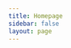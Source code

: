 ```yaml
---
title: Homepage
sidebar: false
layout: page
---
```


<script>
import CardImg from "../../components/card/img.vue";
export default {
  components: {
    CardImg,
  },
  created() {
    this.mathfeature = {
      title: "do math",
      description:
        "I like the idea that mathematics is the art of giving the same name to different things. When exploring new concepts there, I feel that I am finding connections between mysteries.",
      content: [
        {
          title: "M1 Internship Report",
          description: "My M1 & undergraduate design",
          img: "/img/wiener_process.png",
          link: "/pdf/probability M1_stage.pdf",
          tags: ["Quantum mechanics"],
        },
        {
          title: "M1 Topology Homework",
          description: "A homework about algebraic topology",
          img: "/img/function_with_hole.png",
          link: "/pdf/DM_topology_Jianyu_MA.pdf",
          tags: ["Latex Draw", "Topology"],
        },
      ],
    };
  },
};
</script>

<CardImg :features="mathfeature" />
